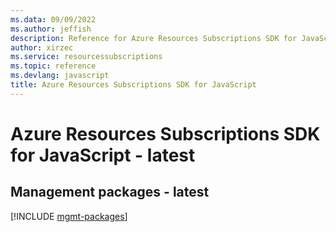 ```yaml
---
ms.data: 09/09/2022
ms.author: jeffish
description: Reference for Azure Resources Subscriptions SDK for JavaScript
author: xirzec
ms.service: resourcessubscriptions
ms.topic: reference
ms.devlang: javascript
title: Azure Resources Subscriptions SDK for JavaScript
---
```

# Azure Resources Subscriptions SDK for JavaScript - latest

## Management packages - latest
[!INCLUDE [mgmt-packages](resources-subscriptions-mgmt-index.md)]